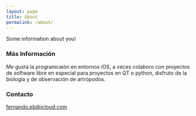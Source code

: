 ```yaml
---
layout: page
title: About
permalink: /about/
---
```


Some information about you!

### Más Información

Me gusta la programcaión en entornos iOS, a veces colaboro con proyectos de software libre en especial para proyectos en QT o python, disfruto de la biología y de observación de artrópodos.

### Contacto

[fernando.eb@icloud.com](mailto:fernando.eb@icloud.com)
